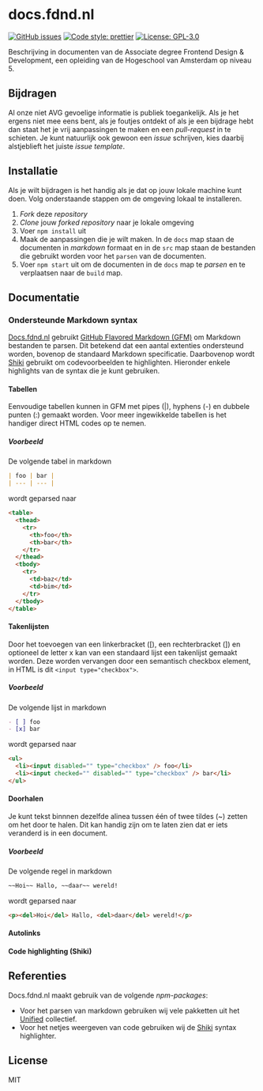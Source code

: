 # docs.fdnd.nl

[![GitHub issues](https://img.shields.io/github/issues/fdnd/docs.svg?style=flat-square)](https://github.com/fdnd/docs/issues)
[![Code style: prettier](https://img.shields.io/badge/code_style-prettier-ff69b4.svg?style=flat-square)](https://github.com/prettier/prettier)
[![License: GPL-3.0](https://img.shields.io/github/license/fdnd/docs.svg?style=flat-square)](https://github.com/fdnd/docs/blob/main/LICENSE)

Beschrijving in documenten van de Associate degree Frontend Design & Development,
een opleiding van de Hogeschool van Amsterdam op niveau 5.

## Bijdragen

Al onze niet AVG gevoelige informatie is publiek toegankelijk. Als je het ergens niet mee eens bent, als je foutjes ontdekt of als je een bijdrage hebt dan staat het je vrij aanpassingen te maken en een _pull-request_ in te schieten. Je kunt natuurlijk ook gewoon een _issue_ schrijven, kies daarbij alstjeblieft het juiste
_issue template_.

## Installatie

Als je wilt bijdragen is het handig als je dat op jouw lokale machine kunt doen. Volg onderstaande stappen om de omgeving lokaal te installeren.

1. _Fork_ deze _repository_
2. _Clone_ jouw _forked_ _repository_ naar je lokale omgeving
3. Voer `npm install` uit
4. Maak de aanpassingen die je wilt maken. In de `docs` map staan de documenten in _markdown_ formaat en in de `src` map staan de bestanden die gebruikt worden voor het `parsen` van de documenten.
5. Voer `npm start` uit om de documenten in de `docs` map te _parsen_ en te verplaatsen naar de `build` map.

## Documentatie

### Ondersteunde Markdown syntax

[Docs.fdnd.nl](https://docs.fdnd.nl) gebruikt [GitHub Flavored Markdown (GFM)](https://github.github.com/gfm/) om Markdown bestanden te parsen. Dit betekend dat een aantal extenties ondersteund worden, bovenop de standaard Markdown specificatie. Daarbovenop wordt [Shiki](https://shiki.matsu.io/) gebruikt om codevoorbeelden te highlighten. Hieronder enkele highlights van de syntax die je kunt gebruiken.

#### Tabellen

Eenvoudige tabellen kunnen in GFM met pipes (|), hyphens (-) en dubbele punten (:) gemaakt worden. Voor meer ingewikkelde tabellen is het handiger direct HTML codes op te nemen.

##### Voorbeeld

De volgende tabel in markdown

```md
| foo | bar |
| --- | --- |
```

wordt geparsed naar

```html
<table>
  <thead>
    <tr>
      <th>foo</th>
      <th>bar</th>
    </tr>
  </thead>
  <tbody>
    <tr>
      <td>baz</td>
      <td>bim</td>
    </tr>
  </tbody>
</table>
```

#### Takenlijsten

Door het toevoegen van een linkerbracket ([), een rechterbracket (]) en optioneel de letter x kan van een standaard lijst een takenlijst gemaakt worden. Deze worden vervangen door een semantisch checkbox element, in HTML is dit `<input type="checkbox">`.

##### Voorbeeld

De volgende lijst in markdown

```md
- [ ] foo
- [x] bar
```

wordt geparsed naar

```html
<ul>
  <li><input disabled="" type="checkbox" /> foo</li>
  <li><input checked="" disabled="" type="checkbox" /> bar</li>
</ul>
```

#### Doorhalen

Je kunt tekst binnnen dezelfde alinea tussen één of twee tildes (~) zetten om het door te halen. Dit kan handig zijn om te laten zien dat er iets veranderd is in een document.

##### Voorbeeld

De volgende regel in markdown

```md
~~Hoi~~ Hallo, ~~daar~~ wereld!
```

wordt geparsed naar

```html
<p><del>Hoi</del> Hallo, <del>daar</del> wereld!</p>
```

#### Autolinks

#### Code highlighting (Shiki)

## Referenties

Docs.fdnd.nl maakt gebruik van de volgende _npm-packages_:

- Voor het parsen van markdown gebruiken wij vele pakketten uit het [Unified](https://unifiedjs.com/) collectief.
- Voor het netjes weergeven van code gebruiken wij de [Shiki](https://shiki.matsu.io/) syntax highlighter.

## License

MIT
